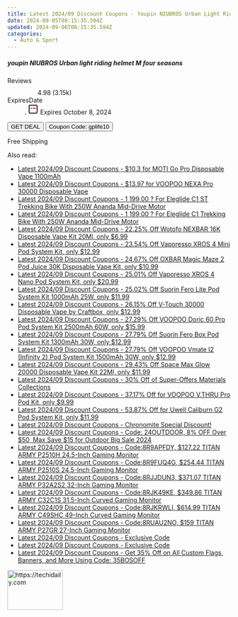 ```yaml
---
title: Latest 2024/09 Discount Coupons - Youpin NIUBROS Urban Light Riding Helmet M Four Seasons
date: 2024-09-05T08:15:35.594Z
updated: 2024-09-06T08:15:35.594Z
categories:
  - Auto & Sport
---
```



<div class="max-w-4xl mx-auto grid grid-cols-1 lg:max-w-5xl lg:gap-x-20 lg:grid-cols-2">
  <div class="relative p-3 col-start-1 row-start-1 flex flex-col-reverse rounded-lg bg-gradient-to-t from-black/75 via-black/0 sm:bg-none sm:row-start-2 sm:p-0 lg:row-start-1">
    <h5 class="mt-1 text-lg font-semibold text-white sm:text-slate-900 md:text-2xl dark:sm:text-white">youpin NIUBROS Urban light riding helmet M four seasons</h5>
  </div>
  
  <div class="col-start-1 col-end-3 row-start-1 grid gap-4 sm:mb-6 sm:grid-cols-4 lg:col-start-2 lg:row-span-6 lg:row-end-6 lg:mb-0 lg:gap-6">
    
  </div>
  <dl class="row-start-2 mt-4 flex items-center text-xs font-medium sm:row-start-3 sm:mt-1 md:mt-2.5 lg:row-start-2">
    <dt class="sr-only">Reviews</dt>
    <dd class="flex items-center text-indigo-600 dark:text-indigo-400">
      <svg width="24" height="24" fill="none" aria-hidden="true" class="mr-1 stroke-current dark:stroke-indigo-500">
        <path d="m12 5 2 5h5l-4 4 2.103 5L12 16l-5.103 3L9 14l-4-4h5l2-5Z" stroke-width="2" stroke-linecap="round" stroke-linejoin="round" />
      </svg>
      <span>4.98 <span class="font-normal text-slate-400">(3.15k)</span></span>
    </dd>
    <dt class="sr-only">ExpiresDate</dt>
    <dd class="flex items-center">
      <svg width="2" height="2" aria-hidden="true" fill="currentColor" class="mx-3 text-slate-300">
        <circle cx="1" cy="1" r="1" />
      </svg>
      <svg width="24" height="24" viewBox="0 0 24 24" fill="none" stroke="currentColor" stroke-width="2">
        <rect x="3" y="3" width="18" height="18" rx="2" fill="#fff" />
        <path d="M6 10L18 10" stroke="red" stroke-width="2" fill="none" />
        <path d="M10 6L10 18" stroke="#fff" stroke-width="2" fill="none" />
      </svg>
      Expires October 8, 2024    </dd>
  </dl>
  <div class="col-start-1 row-start-3 mt-4 self-center sm:col-start-2 sm:row-span-2 sm:row-start-2 sm:mt-0 lg:col-start-1 lg:row-start-3 lg:row-end-4 lg:mt-6">
    <button type="button" onClick="javascript:window.open(decodeURIComponent('https%3A%2F%2Fwww.shareasale.com%2Fu.cfm%3Fd%3D1118589%26m%3D97331%26u%3D4338022'), '_blank');void(0);" class="rounded-lg bg-red-600 px-3 py-2 text-sm font-medium leading-6 text-white">GET DEAL</button>
    <button type="button" onClick="javascript:window.open(decodeURIComponent('https%3A%2F%2Fwww.shareasale.com%2Fu.cfm%3Fd%3D1118589%26m%3D97331%26u%3D4338022'), '_blank');void(0);" class="border-dashed border-2 border-indigo-600 bg-green-100 text-sm leading-6 font-medium py-2 px-3 rounded-lg">Coupon Code: gplife10</button>
  </div>
  <p class="col-start-1 mt-4 text-sm leading-6 sm:col-span-2 lg:col-span-1 lg:row-start-4 lg:mt-6 dark:text-slate-400">
    Free Shipping 
  </p>
</div>
<span class="atpl-alsoreadstyle">Also read:</span>
<div><ul>
<li><a href="https://coupons.techidaily.com/coupon-1229479-share-59344-sale/"><u>Latest 2024/09 Discount Coupons - $10.3 for MOTI Go Pro Disposable Vape 1100mAh</u></a></li>
<li><a href="https://coupons.techidaily.com/coupon-1229509-share-59344-sale/"><u>Latest 2024/09 Discount Coupons - $13.97 for VOOPOO NEXA Pro 30000 Disposable Vape</u></a></li>
<li><a href="https://coupons.techidaily.com/coupon-1107169-share-77450-sale/"><u>Latest 2024/09 Discount Coupons - 1 199,00 ? For Eleglide C1 ST Trekking Bike With 250W Ananda Mid-Drive Motor</u></a></li>
<li><a href="https://coupons.techidaily.com/coupon-1107168-share-77450-sale/"><u>Latest 2024/09 Discount Coupons - 1 199,00 ? For Eleglide C1 Trekking Bike With 250W Ananda Mid-Drive Motor</u></a></li>
<li><a href="https://coupons.techidaily.com/coupon-1109763-share-90958-sale/"><u>Latest 2024/09 Discount Coupons - 22.25% Off Wotofo NEXBAR 16K Disposable Vape Kit 20Ml, only $6.99</u></a></li>
<li><a href="https://coupons.techidaily.com/coupon-1106333-share-90958-sale/"><u>Latest 2024/09 Discount Coupons - 23.54% Off Vaporesso XROS 4 Mini Pod System Kit, only $12.99</u></a></li>
<li><a href="https://coupons.techidaily.com/coupon-1112225-share-90958-sale/"><u>Latest 2024/09 Discount Coupons - 24.67% Off OXBAR Magic Maze 2 Pod Juice 30K Disposable Vape Kit, only $10.99</u></a></li>
<li><a href="https://coupons.techidaily.com/coupon-1229486-share-90958-sale/"><u>Latest 2024/09 Discount Coupons - 25.01% Off Vaporesso XROS 4 Nano Pod System Kit, only $20.99</u></a></li>
<li><a href="https://coupons.techidaily.com/coupon-1229814-share-90958-sale/"><u>Latest 2024/09 Discount Coupons - 25.02% Off Suorin Fero Lite Pod System Kit 1000mAh 25W, only $11.99</u></a></li>
<li><a href="https://coupons.techidaily.com/coupon-1228779-share-90958-sale/"><u>Latest 2024/09 Discount Coupons - 26.15% Off V-Touch 30000 Disposable Vape by Craftbox, only $12.99</u></a></li>
<li><a href="https://coupons.techidaily.com/coupon-1229487-share-90958-sale/"><u>Latest 2024/09 Discount Coupons - 27.29% Off VOOPOO Doric 60 Pro Pod System Kit 2500mAh 60W, only $15.99</u></a></li>
<li><a href="https://coupons.techidaily.com/coupon-1229815-share-90958-sale/"><u>Latest 2024/09 Discount Coupons - 27.79% Off Suorin Fero Box Pod System Kit 1300mAh 30W, only $12.99</u></a></li>
<li><a href="https://coupons.techidaily.com/coupon-1229485-share-90958-sale/"><u>Latest 2024/09 Discount Coupons - 27.79% Off VOOPOO Vmate I2 (Infinity 2) Pod System Kit 1500mAh 30W, only $12.99</u></a></li>
<li><a href="https://coupons.techidaily.com/coupon-1116704-share-90958-sale/"><u>Latest 2024/09 Discount Coupons - 29.43% Off Space Max Glow 20000 Disposable Vape Kit 22Ml, only $11.99</u></a></li>
<li><a href="https://coupons.techidaily.com/coupon-1228812-share-106131-sale/"><u>Latest 2024/09 Discount Coupons - 30% Off of  Super-Offers Materials Collections</u></a></li>
<li><a href="https://coupons.techidaily.com/coupon-703702-share-90958-sale/"><u>Latest 2024/09 Discount Coupons - 37.17% Off for VOOPOO V.THRU Pro Pod Kit, only $9.99</u></a></li>
<li><a href="https://coupons.techidaily.com/coupon-859214-share-90958-sale/"><u>Latest 2024/09 Discount Coupons - 53.87% Off for Uwell Caliburn G2 Pod System Kit, only $11.99</u></a></li>
<li><a href="https://coupons.techidaily.com/coupon-1228829-share-96806-sale/"><u>Latest 2024/09 Discount Coupons - Chronomite Special Discount!</u></a></li>
<li><a href="https://coupons.techidaily.com/coupon-1229665-share-38812-sale/"><u>Latest 2024/09 Discount Coupons - Code: 24OUTDOOR, 8% OFF Over $50, Max Save $15 for Outdoor Big Sale 2024</u></a></li>
<li><a href="https://coupons.techidaily.com/coupon-1229501-share-38812-sale/"><u>Latest 2024/09 Discount Coupons - Code:8R9APFDY, $127.22 TITAN ARMY P2510H 24.5-Inch Gaming Monitor</u></a></li>
<li><a href="https://coupons.techidaily.com/coupon-1229498-share-38812-sale/"><u>Latest 2024/09 Discount Coupons - Code:8R9FUQ4G, $254.44 TITAN ARMY P2510S 24.5-Inch Gaming Monitor</u></a></li>
<li><a href="https://coupons.techidaily.com/coupon-1229502-share-38812-sale/"><u>Latest 2024/09 Discount Coupons - Code:8RJJDUN3, $371.07 TITAN ARMY P32A2S2 32-Inch Gaming Monitor</u></a></li>
<li><a href="https://coupons.techidaily.com/coupon-1229500-share-38812-sale/"><u>Latest 2024/09 Discount Coupons - Code:8RJK49KE, $349.86 TITAN ARMY C32C1S 31.5-Inch Curved Gaming Monitor</u></a></li>
<li><a href="https://coupons.techidaily.com/coupon-1229503-share-38812-sale/"><u>Latest 2024/09 Discount Coupons - Code:8RJKRWLI, $614.99 TITAN ARMY C49SHC 49-Inch Curved Gaming Monitor</u></a></li>
<li><a href="https://coupons.techidaily.com/coupon-1229499-share-38812-sale/"><u>Latest 2024/09 Discount Coupons - Code:8RUAU2NO, $159 TITAN ARMY P27GR 27-Inch Gaming Monitor</u></a></li>
<li><a href="https://coupons.techidaily.com/coupon-1229518-share-113735-sale/"><u>Latest 2024/09 Discount Coupons - Exclusive Code</u></a></li>
<li><a href="https://coupons.techidaily.com/coupon-1229520-share-113735-sale/"><u>Latest 2024/09 Discount Coupons - Exclusive Code</u></a></li>
<li><a href="https://coupons.techidaily.com/coupon-1087095-share-63219-sale/"><u>Latest 2024/09 Discount Coupons - Get 35% Off on All Custom Flags, Banners, and More Using Code: 35BOSOFF</u></a></li>
</ul></div>

<ins class="adsbygoogle"
      style="display:block"
      data-ad-client="ca-pub-7571918770474297"
      data-ad-slot="8358498916"
      data-ad-format="auto"
      data-full-width-responsive="true"></ins>
<!-- affiliate ads begin -->
<a href="https://aligracehair.sjv.io/c/5597632/2135409/19272" target="_top" id="2135409">
  <img src="//a.impactradius-go.com/display-ad/19272-2135409" border="0" alt="https://techidaily.com" width="125" height="90"/>
</a>
<img height="0" width="0" src="https://aligracehair.sjv.io/i/5597632/2135409/19272" style="position:absolute;visibility:hidden;" border="0" />
<!-- affiliate ads end -->